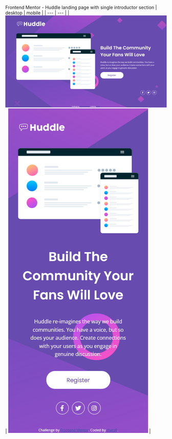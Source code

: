 Frontend Mentor - Huddle landing page with single introductor section
| desktop | mobile |
| --- | --- |
| ![](./desktop.png) | ![](./mobile.png) |
